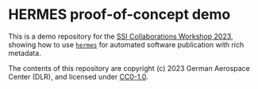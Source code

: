 # HERMES proof-of-concept demo

This is a demo repository for the [SSI Collaborations Workshop 2023](https://software.ac.uk/cw23),
showing how to use [`hermes`](https://github.com/hermes-hmc/workflow/) for automated software publication with rich metadata.

The contents of this repository are copyright (c) 2023 German Aerospace Center (DLR), and licensed under [CC0-1.0](https://spdx.org/licenses/CC0-1.0).